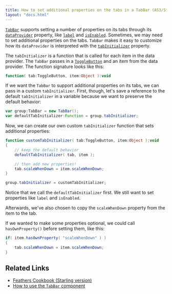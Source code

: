 ```yaml
---
title: How to set additional properties on the tabs in a TabBar (AS3/Starling version)
layout: "docs.html"
---
```


[`TabBar`](../tab-bar.md) supports setting a number of properties on its tabs through its [`dataProvider`](/api-reference/feathers/controls/TabBar.html#dataProvider) property, like [`label`](/api-reference/feathers/controls/Button.html#label) and [`isEnabled`](/api-reference/feathers/core/FeathersControl.html#isEnabled). Sometimes, we may need to set additional properties on the tabs. `TabBar` makes it easy to customize how its `dataProvider` is interpreted with the [`tabInitializer`](/api-reference/feathers/controls/TabBar.html#dataProvider) property.

The `tabInitializer` is a function that is called for each item in the data provider. The `TabBar` passes in a [`ToggleButton`](../toggle-button.md) and an item from the data provider. The function signature looks like this:

```actionscript
function( tab:ToggleButton, item:Object ):void
```

If we want the `TabBar` to support additional properties on its tabs, we can pass in a custom `tabInitializer`. First, though, let's save a reference to the default `tabInitializer` in a variable because we want to preserve the default behavior:

```actionscript
var group:TabBar = new TabBar();
var defaultTabInitializer:Function = group.tabInitializer;
```

Now, we can create our own custom `tabInitializer` function that sets additional properties:

```actionscript
function customTabInitializer( tab:ToggleButton, item:Object ):void
{
	// keep the default behavior
	defaultTabInitializer( tab, item );

	// then add new properties!
	tab.scaleWhenDown = item.scaleWhenDown;
}

group.tabInitializer = customTabInitializer;
```

Notice that we call the `defaultTabInitializer` first. We still want to set properties like `label` and `isEnabled`.

Afterwards, we've also chosen to copy the `scaleWhenDown` property from the item to the tab.

If we wanted to make some properties optional, we could call `hasOwnProperty()` before setting them, like this:

```actionscript
if( item.hasOwnProperty( "scaleWhenDown" ) )
{
	tab.scaleWhenDown = item.scaleWhenDown;
}
```

## Related Links

- [Feathers Cookbook (Starling version)](./index.md)
- [How to use the `TabBar` component](../tab-bar.md)
